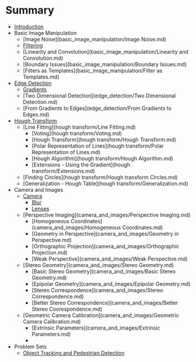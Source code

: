 # Summary

* [Introduction](README.md)
* Basic Image Manipulation
  * [Image Noise](basic_image_manipulation/Image Noise.md)
  * [Filtering](basic_image_manipulation/Filtering.md)
  * [Linearity and Convolution](basic_image_manipulation/Linearity and Convolution.md)
  * [Boundary Issues](basic_image_manipulation/Boundary Issues.md)
  * [Filters as Templates](basic_image_manipulation/Filter as Templates.md)
* [Edge Detection](edge_detection.md)
  * [Gradients](edge_detection/Gradients.md)
  * [Two Dimensional Detection](edge_detection/Two Dimensional Detection.md)
  * [From Gradients to Edges](edge_detection/From Gradients to Edges.md)
* [Hough Transform](hough_transform.md)
  * [Line Fitting](hough transform/Line Fitting.md)
    * [Voting](hough transform/Voting.md)
    * [Hough Transform](hough transform/Hough Transform.md)
    * [Polar Representation of Lines](hough transform/Polar Representation of Lines.md)
    * [Hough Algorithm](hough transform/Hough Algorithm.md)
    * [Extensions - Using the Gradient](hough transform/Extensions.md)
  * [Finding Circles](hough transform/Hough transform Circles.md)
  * [Generalization - Hough Table](hough transform/Generalization.md)
* Camera and Images
  * [Camera](camera_and_images/Camera.md)
    * [Blur](camera_and_images/Blur.md)
    * [Lenses](camera_and_images/Lenses.md)
  * [Perspective Imaging](camera_and_images/Perspective Imaging.md)
    * [Homogeneous Coordinates](camera_and_images/Homogeneous Coordinates.md)
    * [Geometry in Perspective](camera_and_images/Geometry in Perspective.md)
    * [Orthographic Projection](camera_and_images/Orthographic Projection.md)
    * [Weak Perspective](camera_and_images/Weak Perspective.md)
  * [Stereo Geometry](camera_and_images/Stereo Geometry.md)
    * [Basic Stereo Geometry](camera_and_images/Basic Stereo Geometry.md)
    * [Epipolar Geometry](camera_and_images/Epipolar Geometry.md)
    * [Stereo Correspondence](camera_and_images/Stereo Correspondence.md)
    * [Better Stereo Correspondence](camera_and_images/Better Stereo Coorespondence.md)
  * [Geometric Camera Calibration](camera_and_images/Geometric Camera Calibration.md)
    * [Extrinsic Parameters](camera_and_images/Extrinsic Parameters.md)
    * 
* Problem Sets
  * [Object Tracking and Pedestrian Detection](ps_object_tracking.md)